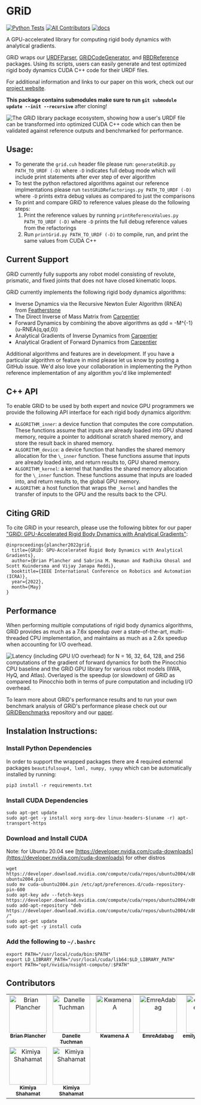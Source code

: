 # GRiD

[![Python Tests](https://github.com/A2R-Lab/GRiD/actions/workflows/python_tests.yml/badge.svg)](https://github.com/A2R-Lab/GRiD/actions/workflows/python_tests.yml)
[![All Contributors](https://img.shields.io/github/all-contributors/A2R-Lab/GRiD?color=ee8449&style=flat-square)](#contributors)
[![docs](https://github.com/A2R-Lab/GRiD/actions/workflows/gh-pages.yml/badge.svg?branch=floating-base)](https://github.com/A2R-Lab/GRiD/actions/workflows/gh-pages.yml)

A GPU-accelerated library for computing rigid body dynamics with analytical gradients.

GRiD wraps our [URDFParser](https://github.com/robot-acceleration/URDFParser), [GRiDCodeGenerator](https://github.com/robot-acceleration/GRiDCodeGenerator), and [RBDReference](https://github.com/robot-acceleration/RBDReference) packages. Using its scripts, users can easily generate and test optimized rigid body dynamics CUDA C++ code for their URDF files.

For additional information and links to our paper on this work, check out our [project website](https://brianplancher.com/publication/GRiD).

**This package contains submodules make sure to run ```git submodule update --init --recursive```** after cloning!

![The GRiD library package ecosystem, showing how a user's URDF file can be transformed into optimized CUDA C++ code which can then be validated against reference outputs and benchmarked for performance.](imgs/GRiD.png)

## Usage:
+ To generate the ```grid.cuh``` header file please run: ```generateGRiD.py PATH_TO_URDF (-D)``` where ```-D``` indicates full debug mode which will include print statements after ever step of ever algorithm
+ To test the python refactored algorithms against our reference implmentations please run ```testGRiDRefactorings.py PATH_TO_URDF (-D)``` where ```-D``` prints extra debug values as compared to just the comparisons
+ To print and compare GRiD to reference values please do the following steps: 
  1) Print the reference values by running ```printReferenceValues.py PATH_TO_URDF (-D)``` where ```-D``` prints the full debug reference values from the refactorings 
  2) Run ```printGrid.py PATH_TO_URDF (-D)``` to compile, run, and print the same values from CUDA C++

## Current Support
GRiD currently fully supports any robot model consisting of revolute, prismatic, and fixed joints that does not have closed kinematic loops.

GRiD currently implements the following rigid body dynamics algorithms:
+ Inverse Dynamics via the Recursive Newton Euler Algorithm (RNEA) from [Featherstone](https://link.springer.com/book/10.1007/978-1-4899-7560-7)
+ The Direct Inverse of Mass Matrix from [Carpentier](https://www.researchgate.net/publication/343098270_Analytical_Inverse_of_the_Joint_Space_Inertia_Matrix)
+ Forward Dynamics by combining the above algorithms as qdd = -M^{-1}(u-RNEA(q,qd,0))
+ Analytical Gradients of Inverse Dynamics from [Carpentier](https://hal.archives-ouvertes.fr/hal-01790971)
+ Analytical Gradient of Forward Dynamics from [Carpentier](https://hal.archives-ouvertes.fr/hal-01790971)

Additional algorithms and features are in development. If you have a particular algorithm or feature in mind please let us know by posting a GitHub issue. We'd also love your collaboration in implementing the Python reference implementation of any algorithm you'd like implemented!

## C++ API
To enable GRiD to be used by both expert and novice GPU programmers we provide the following API interface for each rigid body dynamics algorithm:
+ ```ALGORITHM_inner```: a device function that computes the core computation. These functions assume that inputs are already loaded into GPU shared memory, require a pointer to additional scratch shared memory, and store the result back in shared memory.
+ ```ALGORITHM_device```: a device function that handles the shared memory allocation for the ```\_inner``` function. These functions assume that inputs are already loaded into, and return results to, GPU shared memory.
+ ```ALGORITHM_kernel```: a kernel that handles the shared memory allocation for the ```\_inner``` function. These functions assume that inputs are loaded into, and return results to, the global GPU memory.
+ ```ALGORITHM```: a host function that wraps the ```_kernel``` and handles the transfer of inputs to the GPU and the results back to the CPU.

## Citing GRiD
To cite GRiD in your research, please use the following bibtex for our paper ["GRiD: GPU-Accelerated Rigid Body Dynamics with Analytical Gradients"](https://brianplancher.com/publication/grid/):
```
@inproceedings{plancher2022grid,
  title={GRiD: GPU-Accelerated Rigid Body Dynamics with Analytical Gradients}, 
  author={Brian Plancher and Sabrina M. Neuman and Radhika Ghosal and Scott Kuindersma and Vijay Janapa Reddi},
  booktitle={IEEE International Conference on Robotics and Automation (ICRA)}, 
  year={2022}, 
  month={May}
}
```

## Performance
When performing multiple computations of rigid body dynamics algorithms, GRiD provides as much as a 7.6x speedup over a state-of-the-art, multi-threaded CPU implementation, and maintains as much as a 2.6x speedup when accounting for I/O overhead. 

![Latency (including GPU I/O overhead) for N = 16, 32, 64, 128, and 256 computations of the gradient of forward dynamics for both the Pinocchio CPU baseline and the GRiD GPU library for various robot models (IIWA, HyQ, and Atlas). Overlayed is the speedup (or slowdown) of GRiD as compared to Pinocchio both in terms of pure computation and including I/O overhead.](imgs/benchmark_multi_fd_grad.png)

To learn more about GRiD's performance results and to run your own benchmark analysis of GRiD's performance please check out our [GRiDBenchmarks](https://github.com/robot-acceleration/GRiDBenchmarks) repository and our [paper](https://brianplancher.com/publication/GRiD/).

## Instalation Instructions:
### Install Python Dependencies
In order to support the wrapped packages there are 4 required external packages ```beautifulsoup4, lxml, numpy, sympy``` which can be automatically installed by running:
```shell
pip3 install -r requirements.txt
```
### Install CUDA Dependencies
```
sudo apt-get update
sudo apt-get -y install xorg xorg-dev linux-headers-$(uname -r) apt-transport-https
```
### Download and Install CUDA 
Note: for Ubuntu 20.04 see [https://developer.nvidia.com/cuda-downloads](https://developer.nvidia.com/cuda-downloads) for other distros
```
wget https://developer.download.nvidia.com/compute/cuda/repos/ubuntu2004/x86_64/cuda-ubuntu2004.pin
sudo mv cuda-ubuntu2004.pin /etc/apt/preferences.d/cuda-repository-pin-600
sudo apt-key adv --fetch-keys https://developer.download.nvidia.com/compute/cuda/repos/ubuntu2004/x86_64/7fa2af80.pub
sudo add-apt-repository "deb https://developer.download.nvidia.com/compute/cuda/repos/ubuntu2004/x86_64/ /"
sudo apt-get update
sudo apt-get -y install cuda
```
### Add the following to ```~/.bashrc```
```
export PATH="/usr/local/cuda/bin:$PATH"
export LD_LIBRARY_PATH="/usr/local/cuda/lib64:$LD_LIBRARY_PATH"
export PATH="opt/nvidia/nsight-compute/:$PATH"
```


## Contributors

<!-- ALL-CONTRIBUTORS-LIST:START - Do not remove or modify this section -->
<!-- prettier-ignore-start -->
<!-- markdownlint-disable -->
<table>
  <tbody>
    <tr>
      <td align="center" valign="top" width="20%"><a href="https://github.com/plancherb1"><img src="https://avatars.githubusercontent.com/plancherb1?s=100" width="100px;" alt="Brian Plancher"/><br /><sub><b>Brian Plancher</b></sub></a><br /></td>
      <td align="center" valign="top" width="20%"><a href="https://github.com/harvard-edge/cs249r_book/graphs/contributors"><img src="https://www.gravatar.com/avatar/b619b0ff13333ce2a22bb110eda8f7a9?d=identicon&s=100?s=100" width="100px;" alt="Danelle Tuchman"/><br /><sub><b>Danelle Tuchman</b></sub></a><br /></td>
      <td align="center" valign="top" width="20%"><a href="https://github.com/kawotwi"><img src="https://avatars.githubusercontent.com/kawotwi?s=100" width="100px;" alt="Kwamena A"/><br /><sub><b>Kwamena A</b></sub></a><br /></td>
      <td align="center" valign="top" width="20%"><a href="https://github.com/EmreAdabag"><img src="https://avatars.githubusercontent.com/EmreAdabag?s=100" width="100px;" alt="EmreAdabag"/><br /><sub><b>EmreAdabag</b></sub></a><br /></td>
      <td align="center" valign="top" width="20%"><a href="https://github.com/emilyburnett2003"><img src="https://avatars.githubusercontent.com/emilyburnett2003?s=100" width="100px;" alt="emilyburnett2003"/><br /><sub><b>emilyburnett2003</b></sub></a><br /></td>
    </tr>
    <tr>
      <td align="center" valign="top" width="20%"><a href="https://github.com/harvard-edge/cs249r_book/graphs/contributors"><img src="https://www.gravatar.com/avatar/b6a2a74133224e85e9714e282a1576df?d=identicon&s=100?s=100" width="100px;" alt="Kimiya Shahamat"/><br /><sub><b>Kimiya Shahamat</b></sub></a><br /></td>
      <td align="center" valign="top" width="20%"><a href="https://github.com/harvard-edge/cs249r_book/graphs/contributors"><img src="https://www.gravatar.com/avatar/b6a2a74133224e85e9714e282a1576df?d=identicon&s=100?s=100" width="100px;" alt="Kimiya Shahamat"/><br /><sub><b>Kimiya Shahamat</b></sub></a><br /></td>
    </tr>
  </tbody>
</table>

<!-- markdownlint-restore -->
<!-- prettier-ignore-end -->

<!-- ALL-CONTRIBUTORS-LIST:END -->
